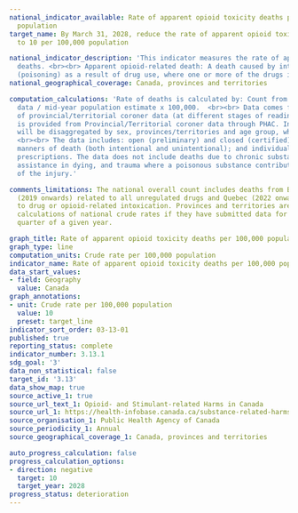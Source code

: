 ```yaml
---
national_indicator_available: Rate of apparent opioid toxicity deaths per 100,000
  population
target_name: By March 31, 2028, reduce the rate of apparent opioid toxicity deaths
  to 10 per 100,000 population

national_indicator_description: 'This indicator measures the rate of apparent opioid-related
  deaths. <br><br> Apparent opioid-related death: A death caused by intoxication/toxicity
  (poisoning) as a result of drug use, where one or more of the drugs is an opioid.'
national_geographical_coverage: Canada, provinces and territories

computation_calculations: 'Rate of deaths is calculated by: Count from provinces/territories
  data / mid-year population estimate x 100,000.  <br><br> Data comes from analysis
  of provincial/territorial coroner data (at different stages of readiness). Data
  is provided from Provincial/Territorial coroner data through PHAC. Indicator data
  will be disaggregated by sex, provinces/territories and age group, where possible.
  <br><br> The data includes: open (preliminary) and closed (certified) cases; non-natural
  manners of death (both intentional and unintentional); and individuals with or without
  prescriptions. The data does not include deaths due to chronic substance use, medical
  assistance in dying, and trauma where a poisonous substance contributed to the circumstances
  of the injury.'

comments_limitations: The national overall count includes deaths from British Columbia
  (2019 onwards) related to all unregulated drugs and Quebec (2022 onwards) related
  to drug or opioid-related intoxication. Provinces and territories are included in
  calculations of national crude rates if they have submitted data for at least one
  quarter of a given year. 

graph_title: Rate of apparent opioid toxicity deaths per 100,000 population
graph_type: line
computation_units: Crude rate per 100,000 population
indicator_name: Rate of apparent opioid toxicity deaths per 100,000 population
data_start_values:
- field: Geography
  value: Canada
graph_annotations:
- unit: Crude rate per 100,000 population
  value: 10
  preset: target_line
indicator_sort_order: 03-13-01
published: true
reporting_status: complete
indicator_number: 3.13.1
sdg_goal: '3'
data_non_statistical: false
target_id: '3.13'
data_show_map: true
source_active_1: true
source_url_text_1: Opioid- and Stimulant-related Harms in Canada
source_url_1: https://health-infobase.canada.ca/substance-related-harms/opioids-stimulants/
source_organisation_1: Public Health Agency of Canada
source_periodicity_1: Annual
source_geographical_coverage_1: Canada, provinces and territories

auto_progress_calculation: false
progress_calculation_options:
- direction: negative
  target: 10
  target_year: 2028
progress_status: deterioration
---
```

